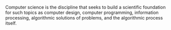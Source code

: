 Computer science is the discipline that seeks to build a scientific foundation for such topics as computer design, computer programming, information processing, algorithmic solutions of problems, and the algorithmic process itself.
